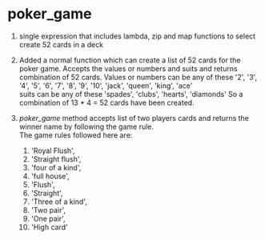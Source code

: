 # poker_game
1. single expression that includes lambda, zip and map functions to select create 52 cards in a deck

2. Added a normal function which can create a list of 52 cards for the poker game.
Accepts the values or numbers and suits and returns combination of 52 cards.
Values or numbers can be any of these '2', '3', '4', '5', '6', '7', '8', '9', '10', 'jack', 'queen', 'king', 'ace'  
suits can be any of these 'spades', 'clubs', 'hearts', 'diamonds'
So a combination of 13 * 4 = 52 cards have been created.

3. *poker_game* method accepts list of two players cards and returns the winner name by following the game rule.  
The game rules followed here are:
    1. 'Royal Flush',
    2. 'Straight flush',
    3. 'four of a kind',
    4. 'full house',
    5. 'Flush', 
    6. 'Straight', 
    7. 'Three of a kind', 
    8. 'Two pair', 
    9. 'One pair',
    10. 'High card'



